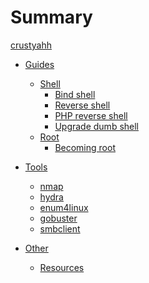 # Summary

[crustyahh](crustyahh.md)

- [Guides]()
  - [Shell]()
    - [Bind shell](guides/shell/bind-shell.md)
    - [Reverse shell](guides/shell/reverse-shell.md)
    - [PHP reverse shell](guides/shell/php-reverse-shell.md)
    - [Upgrade dumb shell](guides/shell/upgrade-dumb-shell.md)
  - [Root]()
    - [Becoming root](guides/root/becoming-root.md)

- [Tools]()
  - [nmap](tools/nmap.md)
  - [hydra](tools/hydra.md)
  - [enum4linux](tools/enum4linux.md)
  - [gobuster](tools/gobuster.md)
  - [smbclient](tools/smbclient.md)

- [Other]()
  - [Resources](resources.md)
